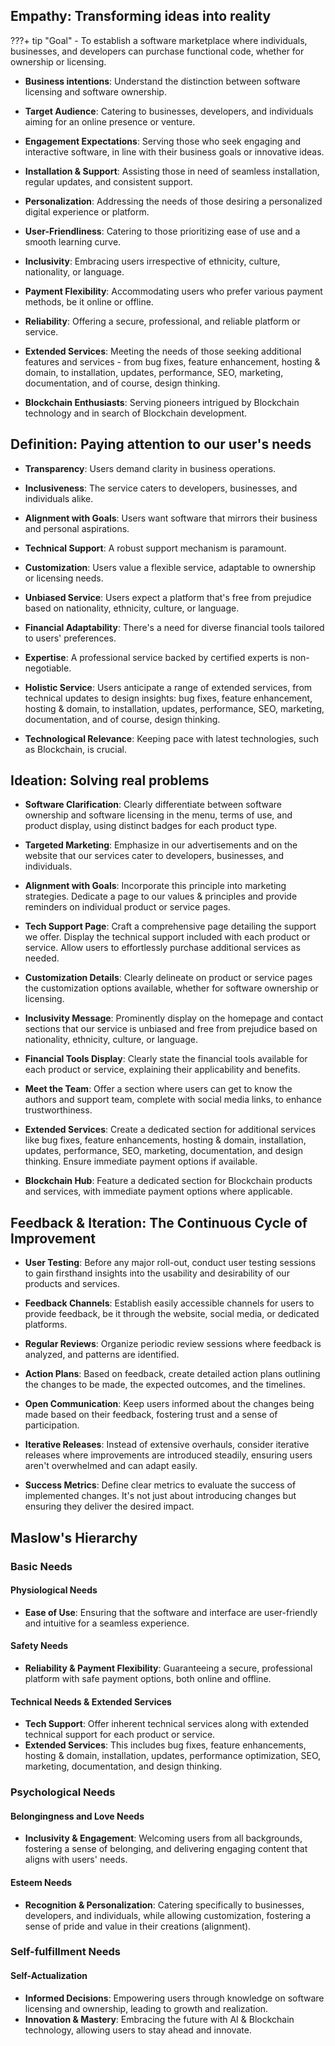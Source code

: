 ## Empathy: Transforming ideas into reality

???+ tip "Goal"
    - To establish a software marketplace where individuals, businesses, and developers can purchase functional code, whether for ownership or licensing.

- **Business intentions**: Understand the distinction between software licensing and software ownership.

- **Target Audience**: Catering to businesses, developers, and individuals aiming for an online presence or venture.

- **Engagement Expectations**: Serving those who seek engaging and interactive software, in line with their business goals or innovative ideas.

- **Installation & Support**: Assisting those in need of seamless installation, regular updates, and consistent support.

- **Personalization**: Addressing the needs of those desiring a personalized digital experience or platform.

- **User-Friendliness**: Catering to those prioritizing ease of use and a smooth learning curve.

- **Inclusivity**: Embracing users irrespective of ethnicity, culture, nationality, or language.

- **Payment Flexibility**: Accommodating users who prefer various payment methods, be it online or offline.

- **Reliability**: Offering a secure, professional, and reliable platform or service.

- **Extended Services**: Meeting the needs of those seeking additional features and services - from bug fixes, feature enhancement, hosting & domain, to installation, updates, performance, SEO, marketing, documentation, and of course, design thinking.

- **Blockchain Enthusiasts**: Serving pioneers intrigued by Blockchain technology and in search of Blockchain development.

## Definition: Paying attention to our user's needs

- **Transparency**: Users demand clarity in business operations.

- **Inclusiveness**: The service caters to developers, businesses, and individuals alike.

- **Alignment with Goals**: Users want software that mirrors their business and personal aspirations.

- **Technical Support**: A robust support mechanism is paramount.

- **Customization**: Users value a flexible service, adaptable to ownership or licensing needs.

- **Unbiased Service**: Users expect a platform that's free from prejudice based on nationality, ethnicity, culture, or language.

- **Financial Adaptability**: There's a need for diverse financial tools tailored to users' preferences.

- **Expertise**: A professional service backed by certified experts is non-negotiable.

- **Holistic Service**: Users anticipate a range of extended services, from technical updates to design insights: bug fixes, feature enhancement, hosting & domain, to installation, updates, performance, SEO, marketing, documentation, and of course, design thinking.

- **Technological Relevance**: Keeping pace with latest technologies, such as Blockchain, is crucial.

## Ideation: Solving real problems

- **Software Clarification**: Clearly differentiate between software ownership and software licensing in the menu, terms of use, and product display, using distinct badges for each product type.
  
- **Targeted Marketing**: Emphasize in our advertisements and on the website that our services cater to developers, businesses, and individuals.
  
- **Alignment with Goals**: Incorporate this principle into marketing strategies. Dedicate a page to our values & principles and provide reminders on individual product or service pages.
  
- **Tech Support Page**: Craft a comprehensive page detailing the support we offer. Display the technical support included with each product or service. Allow users to effortlessly purchase additional services as needed.
  
- **Customization Details**: Clearly delineate on product or service pages the customization options available, whether for software ownership or licensing.
  
- **Inclusivity Message**: Prominently display on the homepage and contact sections that our service is unbiased and free from prejudice based on nationality, ethnicity, culture, or language.
  
- **Financial Tools Display**: Clearly state the financial tools available for each product or service, explaining their applicability and benefits.
  
- **Meet the Team**: Offer a section where users can get to know the authors and support team, complete with social media links, to enhance trustworthiness.
  
- **Extended Services**: Create a dedicated section for additional services like bug fixes, feature enhancements, hosting & domain, installation, updates, performance, SEO, marketing, documentation, and design thinking. Ensure immediate payment options if available.
  
- **Blockchain Hub**: Feature a dedicated section for Blockchain products and services, with immediate payment options where applicable.

## Feedback & Iteration: The Continuous Cycle of Improvement

- **User Testing**: Before any major roll-out, conduct user testing sessions to gain firsthand insights into the usability and desirability of our products and services.

- **Feedback Channels**: Establish easily accessible channels for users to provide feedback, be it through the website, social media, or dedicated platforms.

- **Regular Reviews**: Organize periodic review sessions where feedback is analyzed, and patterns are identified.

- **Action Plans**: Based on feedback, create detailed action plans outlining the changes to be made, the expected outcomes, and the timelines.

- **Open Communication**: Keep users informed about the changes being made based on their feedback, fostering trust and a sense of participation.

- **Iterative Releases**: Instead of extensive overhauls, consider iterative releases where improvements are introduced steadily, ensuring users aren't overwhelmed and can adapt easily.

- **Success Metrics**: Define clear metrics to evaluate the success of implemented changes. It's not just about introducing changes but ensuring they deliver the desired impact.

## Maslow's Hierarchy

### Basic Needs

#### **Physiological Needs**
- **Ease of Use**: Ensuring that the software and interface are user-friendly and intuitive for a seamless experience.
#### **Safety Needs**
- **Reliability & Payment Flexibility**: Guaranteeing a secure, professional platform with safe payment options, both online and offline.
#### **Technical Needs & Extended Services**
- **Tech Support**: Offer inherent technical services along with extended technical support for each product or service.
- **Extended Services**: This includes bug fixes, feature enhancements, hosting & domain, installation, updates, performance optimization, SEO, marketing, documentation, and design thinking.

### Psychological Needs

#### **Belongingness and Love Needs**
- **Inclusivity & Engagement**: Welcoming users from all backgrounds, fostering a sense of belonging, and delivering engaging content that aligns with users' needs.
#### **Esteem Needs**
- **Recognition & Personalization**: Catering specifically to businesses, developers, and individuals, while allowing customization, fostering a sense of pride and value in their creations (alignment).

### Self-fulfillment Needs

#### **Self-Actualization**
- **Informed Decisions**: Empowering users through knowledge on software licensing and ownership, leading to growth and realization.
- **Innovation & Mastery**: Embracing the future with AI & Blockchain technology, allowing users to stay ahead and innovate.